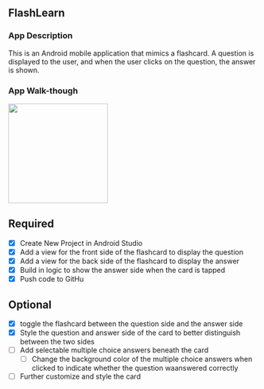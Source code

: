 ## FlashLearn

### App Description
This is an Android mobile application that mimics a flashcard. A question is displayed to the user, and when the user clicks on the question, the answer is shown.

### App Walk-though
<img src="https://media.giphy.com/media/1yhXOdzVlEXBPI3Ws4/giphy.gif" width=200><br>


## Required
- [x] Create New Project in Android Studio
- [x] Add a view for the front side of the flashcard to display the question
- [x] Add a view for the back side of the flashcard to display the answer
- [x] Build in logic to show the answer side when the card is tapped
- [x] Push code to GitHu
## Optional
- [x] toggle the flashcard between the question side and the answer side
- [x] Style the question and answer side of the card to better distinguish between the two sides
- [ ] Add selectable multiple choice answers beneath the card
   - [ ] Change the background color of the multiple choice answers when clicked to indicate whether the question waanswered correctly
- [ ] Further customize and style the card
